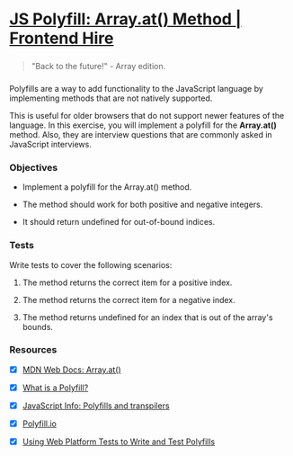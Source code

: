 # [JS Polyfill: Array.at() Method | Frontend Hire](https://www.frontendhire.com/questions/polyfill-array-at)

##### 

> "Back to the future!" - Array edition.

##### 

Polyfills are a way to add functionality to the JavaScript language by implementing methods that are not natively supported. 

This is useful for older browsers that do not support newer features of the language. In this exercise, you will implement a polyfill for the **Array.at()** method. Also, they are interview questions that are commonly asked in JavaScript interviews.

### Objectives

- Implement a polyfill for the Array.at() method.

- The method should work for both positive and negative integers.

- It should return undefined for out-of-bound indices.

### Tests

Write tests to cover the following scenarios:

1. The method returns the correct item for a positive index.

2. The method returns the correct item for a negative index.

3. The method returns undefined for an index that is out of the array's bounds.

### Resources

- [x] [MDN Web Docs: Array.at()](https://developer.mozilla.org/en-US/docs/Web/JavaScript/Reference/Global_Objects/Array/at)

- [x] [What is a Polyfill?](https://remysharp.com/2010/10/08/what-is-a-polyfill)

- [x] [JavaScript Info: Polyfills and transpilers](https://javascript.info/polyfills)

- [x] [Polyfill.io](https://polyfill.io/ )

- [x] [Using Web Platform Tests to Write and Test Polyfills](https://www.oddbird.net/2023/05/01/web-platform-tests-polyfills/)
